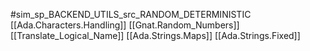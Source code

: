 #sim_sp_BACKEND_UTILS_src_RANDOM_DETERMINISTIC
[[Ada.Characters.Handling]]
[[Gnat.Random_Numbers]]
[[Translate_Logical_Name]]
[[Ada.Strings.Maps]]
[[Ada.Strings.Fixed]]
